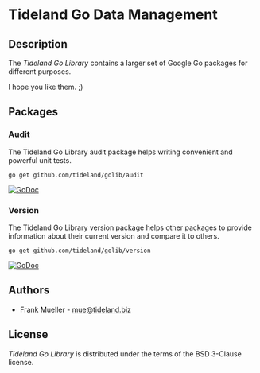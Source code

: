 # Tideland Go Data Management

## Description

The *Tideland Go Library* contains a larger set of Google Go packages
for different purposes. 

I hope you like them. ;)

## Packages

### Audit

The Tideland Go Library audit package helps writing convenient and
powerful unit tests.

```
go get github.com/tideland/golib/audit
```

[![GoDoc](https://godoc.org/github.com/tideland/golib/audit?status.svg)](https://godoc.org/github.com/tideland/golib/audit)

### Version

The Tideland Go Library version package helps other packages to
provide information about their current version and compare it
to others.

```
go get github.com/tideland/golib/version
```

[![GoDoc](https://godoc.org/github.com/tideland/golib/version?status.svg)](https://godoc.org/github.com/tideland/golib/version)

## Authors

- Frank Mueller - <mue@tideland.biz>

## License

*Tideland Go Library* is distributed under the terms of the BSD 3-Clause license.
